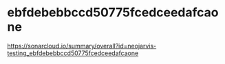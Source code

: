 # ebfdebebbccd50775fcedceedafcaone
https://sonarcloud.io/summary/overall?id=neojarvis-testing_ebfdebebbccd50775fcedceedafcaone
